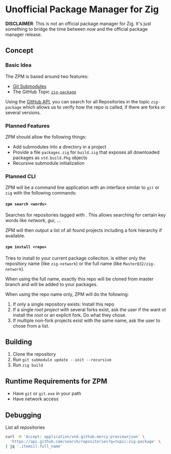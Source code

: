 # Unofficial Package Manager for Zig

**DISCLAIMER**:
This is not an official package manager for Zig. It's just something to bridge the time between *now* and the official package manager release.

## Concept

### Basic Idea

The ZPM is based around two features:
- [Git Submodules](https://git-scm.com/book/en/v2/Git-Tools-Submodules)
- The GitHub Topic [`zig-package`](https://github.com/topics/zig-package)

Using the [GitHub API](https://developer.github.com/v3/search/#example), you can search for all Repositories in the topic `zig-package` which allows us to verify how the repo is called, if there are forks or several versions.

### Planned Features

ZPM should allow the following things:
- Add submodules into a directory in a project
- Provide a file `packages.zig` for `build.zig` that exposes all downloaded packages as `std.build.Pkg` objects
- Recursive submodule initialization

### Planned CLI

ZPM will be a command line application with an interface similar to `git` or `zig` with the following commands:

#### `zpm search <words>`

Searches for repositories tagged with *<words>*. This allows searching for certain key words like *network*, *gui*, …

ZPM will then output a list of all found projects including a fork hierarchy if available.

#### `zpm install <repo>`

Tries to install *<repo>* to your current package colleciton. *<repo>* is either only the repository name (like `zig-network`) or the full name (like `MasterQ32/zig-network`).

When using the full name, exactly this repo will be cloned from master branch and will be added to your packages.

When using the repo name only, ZPM will do the following:
1. If only a single repository exists: Install this repo
2. If a single *root project* with several forks exist, ask the user if the want ot install the *root* or an explicit fork. Do what they chose.
3. If multiple non-fork projects exist with the same name, ask the user to chose from a list.

## Building

1. Clone the repository
2. Run `git submodule update --init --recursive`
3. Run `zig build`

## Runtime Requirements for ZPM

- Have `git` or `git.exe` in your path
- Have network access

## Debugging

List all repositories

```sh
curl -H 'Accept: application/vnd.github.mercy-preview+json' \
  'https://api.github.com/search/repositories?q=topic:zig-package' \
| jq '.items[].full_name'
```
